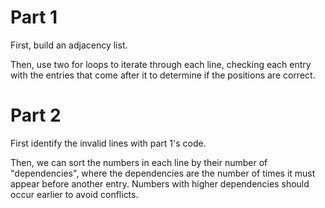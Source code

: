<h1>Part 1</h1>
First, build an adjacency list.

Then, use two for loops to iterate through each line, checking each entry with the entries that come after it to determine if the positions are correct.

<h1>Part 2</h1>
First identify the invalid lines with part 1's code.

Then, we can sort the numbers in each line by their number of "dependencies", where the dependencies are the number of times it must appear before another entry. Numbers with higher dependencies should occur earlier to avoid conflicts.